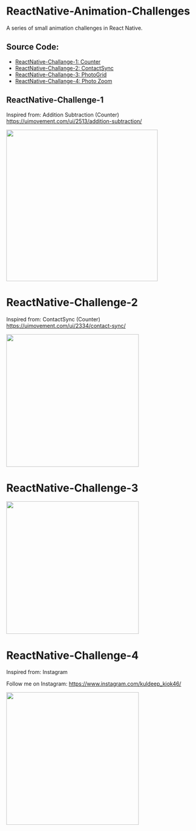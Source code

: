 # ReactNative-Animation-Challenges
A series of small animation challenges in React Native.

## Source Code:
- [ReactNative-Challange-1:  Counter](https://github.com/kiok46/ReactNative-Challenge-1)
- [ReactNative-Challange-2:  ContactSync](https://github.com/kiok46/ReactNative-Challenge-2)
- [ReactNative-Challange-3:  PhotoGrid](https://github.com/kiok46/ReactNative-Challenge-3)
- [ReactNative-Challange-4:  Photo Zoom](https://github.com/kiok46/ReactNative-Challenge-4)

## ReactNative-Challenge-1

Inspired from: Addition Subtraction (Counter)
https://uimovement.com/ui/2513/addition-subtraction/

<img src="https://user-images.githubusercontent.com/7335120/34785573-8bf967d6-f657-11e7-9968-b5d72688b384.gif" width="400">


# ReactNative-Challenge-2

Inspired from: ContactSync (Counter)
https://uimovement.com/ui/2334/contact-sync/

<img src="https://user-images.githubusercontent.com/7335120/34826468-aafe482c-f6fc-11e7-9457-1473484dd922.gif" width="350">


# ReactNative-Challenge-3

<img src="https://user-images.githubusercontent.com/7335120/34905522-72c5f95c-f880-11e7-9513-60368041e9fd.gif" width="350">

# ReactNative-Challenge-4

Inspired from: Instagram

Follow me on Instagram: https://www.instagram.com/kuldeep_kiok46/

<img src="https://user-images.githubusercontent.com/7335120/34905118-763c0246-f878-11e7-9c79-2623dc54a495.gif" width="350">
